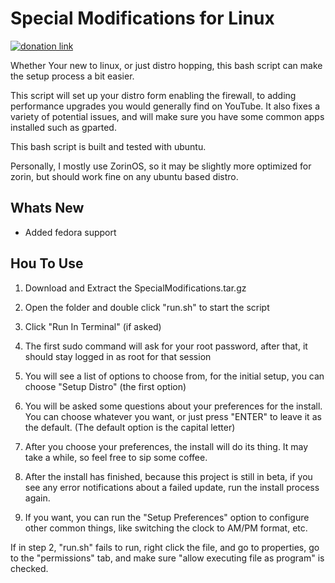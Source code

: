 # Special Modifications for Linux

[![donation link](https://img.shields.io/badge/buy%20me%20a%20coffee-paypal-blue)](https://paypal.me/shaynejrtaylor?country.x=US&locale.x=en_US)

Whether Your new to linux, or just distro hopping, this bash script can make the setup process a bit easier.

This script will set up your distro form enabling the firewall, to adding performance upgrades you would generally find on YouTube. It also fixes a variety of potential issues, and will make sure you have some common apps installed such as gparted.

This bash script is built and tested with ubuntu.

Personally, I mostly use ZorinOS, so it may be slightly more optimized for zorin, but should work fine on any ubuntu based distro.

## Whats New

- Added fedora support

## Hou To Use

1. Download and Extract the SpecialModifications.tar.gz

2. Open the folder and double click "run.sh" to start the script

3. Click "Run In Terminal" (if asked)

4. The first sudo command will ask for your root password, after that, it should stay logged in as root for that session

5. You will see a list of options to choose from, for the initial setup, you can choose "Setup Distro" (the first option)

6. You will be asked some questions about your preferences for the install. You can choose whatever you want, or just press "ENTER" to leave it as the default. (The default option is the capital letter)

7. After you choose your preferences, the install will do its thing. It may take a while, so feel free to sip some coffee.

8. After the install has finished, because this project is still in beta, if you see any error notifications about a failed update, run the install process again.

9. If you want, you can run the "Setup Preferences" option to configure other common things, like switching the clock to AM/PM format, etc.

If in step 2, "run.sh" fails to run, right click the file, and go to properties, go to the "permissions" tab, and make sure "allow executing file as program" is checked.
